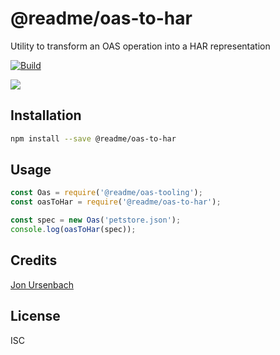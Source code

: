 # @readme/oas-to-har

Utility to transform an OAS operation into a HAR representation

[![Build](https://github.com/readmeio/api-explorer/workflows/CI/badge.svg)](https://github.com/readmeio/api-explorer/tree/master/packages/oas-to-har)

[![](https://d3vv6lp55qjaqc.cloudfront.net/items/1M3C3j0I0s0j3T362344/Untitled-2.png)](https://readme.io)

## Installation

```sh
npm install --save @readme/oas-to-har
```

## Usage

```js
const Oas = require('@readme/oas-tooling');
const oasToHar = require('@readme/oas-to-har');

const spec = new Oas('petstore.json');
console.log(oasToHar(spec));
```

## Credits
[Jon Ursenbach](https://github.com/erunion)

## License

ISC

